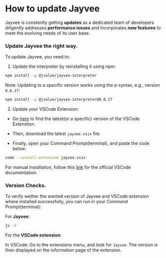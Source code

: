 # How to update Jayvee

Jayvee is constently getting **updates** as a dedicated team of developers diligently addresses **performance issues** and incorporates **new features** to meet the evolving needs of its user base.

### Update Jayvee the right way.

To update Jayvee, you need to:

1. Update the interpreter by reinstalling it using npm:

```bash
npm install -g @jvalue/jayvee-interpreter
```

Note: Updating to a specific version works using the `@`-syntax, e.g., version `0.0.17`:

```bash
npm install -g @jvalue/jayvee-interpreter@0.0.17
```

2. Update your VSCode Extension:

- Go [here](https://github.com/jvalue/jayvee/releases/latest) to find the latest(or a specific) version of the VSCode Extenstion.

- Then, download the latest `jayvee.vsix` file.

- Finally, open your Command Prompt(terminal), and paste the code below:

```bash
code --install-extension jayvee.vsix
```

For manual installation, follow this [link](https://code.visualstudio.com/docs/editor/extension-marketplace#_install-from-a-vsix) for the official VSCode documentation.

### Version Checks.

To verify wether the wanted version of Jayvee and VSCode extension where installed successfully, you can run in your Command Prompt(terminal):

For **Jayvee**:

```bash
jv -V
```

For the **VSCode extension**:

In VSCode: Go to the extensions menu, and look for `Jayvee`. The version is then displayed on the information page of the extension.
